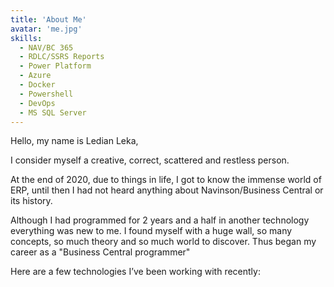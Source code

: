 ```yaml
---
title: 'About Me'
avatar: 'me.jpg'
skills:
  - NAV/BC 365
  - RDLC/SSRS Reports
  - Power Platform
  - Azure
  - Docker
  - Powershell
  - DevOps
  - MS SQL Server
---
```


Hello, my name is Ledian Leka,

I consider myself a creative, correct, scattered and restless person.

At the end of 2020, due to things in life, I got to know the immense world of ERP, until then I had not heard anything about Navinson/Business Central or its history. 

Although I had programmed for 2 years and a half in another technology everything was new to me. I found myself with a huge wall, so many concepts, so much theory and so much world to discover.
Thus began my career as a "Business Central programmer"

<!-- Hello! Interestingly, I got introduced to programming in my freshman year at [Birla Institute Of Technology,  Mesra](https://www.bitmesra.ac.in/) where I completed my Bachelors in Computer Science and Engineering (2016-2020) with [86.3% aggregate](https://drive.google.com/file/d/1G4UBPBP0mvWZLRdkF_EcpmKKGp7_OA8U/view?usp=sharing).

I'm currently working as a developer for **Bell Canada** in the Amdocs Digital Delivery unit. My responsibilty includes Java/Spring based microservices development & testing. 

I'm also an [Innovation Agent](https://drive.google.com/file/d/117KS9QnDrcg7dllcAzGz_b7qQPgR3pGs/view?usp=sharing) fostering the culture of creativity and innovation at Amdocs, India.

I have been awarded as Winner in [Innovation Nugget](https://drive.google.com/file/d/1PzTZkXlQV9ldZxqmBbbO94uIqrhSwvcq/view?usp=sharing), Creativity Jam, [Design Thinking Hackathon](https://drive.google.com/file/d/1hXCATvKwzHCvctHtElsqFg5YIqabz22O/view?usp=sharing) and Runners-Up in [Project ICE Fair](https://drive.google.com/file/d/1exB19OoQ5dzU2mg4qbdkNutA25TGBWV3/view?usp=sharing) by Amdocs. -->

Here are a few technologies I’ve been working with recently:
